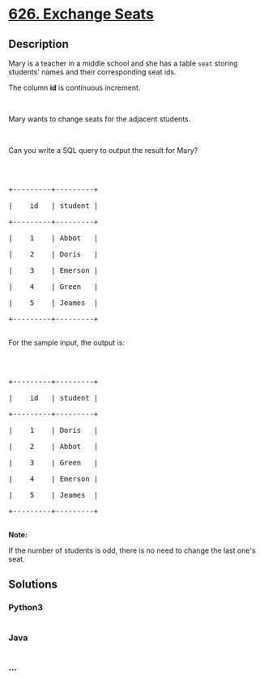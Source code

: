 # [626. Exchange Seats](https://leetcode.com/problems/exchange-seats)

## Description
<p>Mary is a teacher in a middle school and she has a table <code>seat</code> storing students&#39; names and their corresponding seat ids.</p>

The column <b>id</b> is continuous increment.



<p>&nbsp;</p>

Mary wants to change seats for the adjacent students.



<p>&nbsp;</p>

Can you write a SQL query to output the result for Mary?



<p>&nbsp;</p>



<pre>

+---------+---------+

|    id   | student |

+---------+---------+

|    1    | Abbot   |

|    2    | Doris   |

|    3    | Emerson |

|    4    | Green   |

|    5    | Jeames  |

+---------+---------+

</pre>

For the sample input, the output is:



<p>&nbsp;</p>



<pre>

+---------+---------+

|    id   | student |

+---------+---------+

|    1    | Doris   |

|    2    | Abbot   |

|    3    | Green   |

|    4    | Emerson |

|    5    | Jeames  |

+---------+---------+

</pre>



<p><b>Note:</b><br />

If the number of students is odd, there is no need to change the last one&#39;s seat.</p>




## Solutions


<!-- tabs:start -->

### **Python3**

```python

```

### **Java**

```java

```

### **...**
```

```

<!-- tabs:end -->